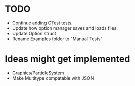 # TODO
+ Continue adding CTest tests.
+ Update how option manager saves and loads files.
+ Update Option struct
+ Rename Examples folder to "Manual Tests"

# Ideas might get implemented
+ Graphics/ParticleSystem
+ Make Multitype compatable with JSON